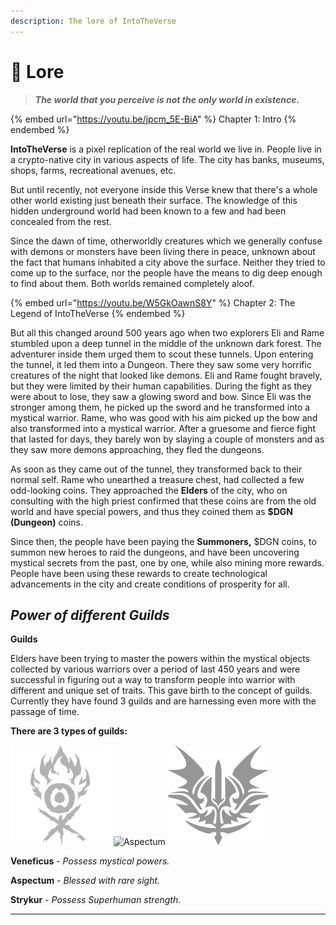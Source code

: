 ```yaml
---
description: The lore of IntoTheVerse
---
```


# 🥁 Lore

> _**The world that you perceive is not the only world in existence.**_

{% embed url="https://youtu.be/jpcm_5E-BiA" %}
Chapter 1: Intro
{% endembed %}

**IntoTheVerse** is a  pixel replication of the real world we live in. People live in a crypto-native city in various aspects of life. The city has banks, museums, shops, farms, recreational avenues, etc.

But until recently, not everyone inside this Verse knew that there's a whole other world existing just beneath their surface. The knowledge of this hidden underground world had been known to a few and had been concealed from the rest.

Since the dawn of time, otherworldly creatures which we generally confuse with demons or monsters have been living there in peace, unknown about the fact that humans inhabited a city above the surface. Neither they tried to come up to the surface, nor the people have the means to dig deep enough to find about them. Both worlds remained completely aloof.

{% embed url="https://youtu.be/W5GkOawnS8Y" %}
Chapter 2: The Legend of IntoTheVerse
{% endembed %}

But all this changed around 500 years ago when two explorers Eli and Rame stumbled upon a deep tunnel in the middle of the unknown dark forest. The adventurer inside them urged them to scout these tunnels. Upon entering the tunnel, it led them into a Dungeon. There they saw some very horrific creatures of the night that looked like demons. Eli and Rame fought bravely, but they were limited by their human capabilities. During the fight as they were about to lose, they saw a glowing sword and bow. Since Eli was the stronger among them, he picked up the sword and he transformed into a mystical warrior. Rame, who was good with his aim picked up the bow and also transformed into a mystical warrior. After a gruesome and fierce fight that lasted for days, they barely won by slaying a couple of monsters and as they saw more demons approaching, they fled the dungeons.

As soon as they came out of the tunnel, they transformed back to their normal self. Rame who unearthed a treasure chest, had collected a few odd-looking coins. They approached the **Elders** of the city, who on consulting with the high priest confirmed that these coins are from the old world and have special powers, and thus they coined them as **$DGN (Dungeon)** coins.

Since then, the people have been paying the **Summoners,** $DGN coins, to summon new heroes to raid the dungeons, and have been uncovering mystical secrets from the past, one by one, while also mining more rewards. People have been using these rewards to create technological advancements in the city and create conditions of prosperity for all.

## _Power of different Guilds_

**Guilds**

Elders have been trying to master the powers within the mystical objects collected by various warriors over a period of last 450 years and were successful in figuring out a way to transform people into warrior with different and unique set of traits. This gave birth to the concept of guilds. Currently they have found 3 guilds and are harnessing even more with the passage of time.

**There are 3 types of guilds:**

![Veneficus](<../.gitbook/assets/image (1) (1) (1) (1).png>) ![Aspectum](<../.gitbook/assets/NicePng\_phoenix-bird-logos-png\_9436396 1.png>) ![Strykur](../.gitbook/assets/strykur.png)

**Veneficus** - _Possess mystical powers._

**Aspectum** - _Blessed with rare sight._

**Strykur** - _Possess Superhuman strength._

***

##
